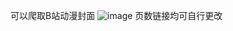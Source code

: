可以爬取B站动漫封面
![image](https://github.com/user-attachments/assets/9a4d5f93-b53b-4196-b35d-3ca280d446f7)
页数链接均可自行更改
